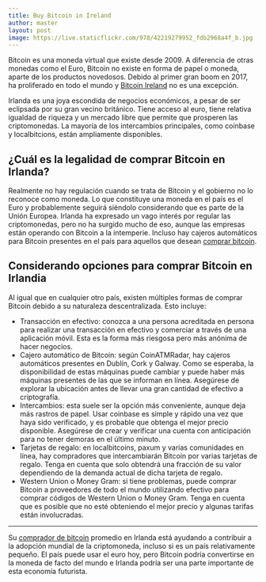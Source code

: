 ```yaml
---
title: Buy Bitcoin in Ireland
author: master
layout: post
image: https://live.staticflickr.com/978/42219279952_fdb2968a4f_b.jpg
---
```


Bitcoin es una moneda virtual que existe desde 2009. A diferencia de otras monedas como el Euro, Bitcoin no existe en forma de papel o moneda, aparte de los productos novedosos. Debido al primer gran boom en 2017, ha proliferado en todo el mundo y [Bitcoin Ireland](https://bitcoinbuyer.ie/) no es una excepción.

Irlanda es una joya escondida de negocios económicos, a pesar de ser eclipsada por su gran vecino británico. Tiene acceso al euro, tiene relativa igualdad de riqueza y un mercado libre que permite que prosperen las criptomonedas. La mayoría de los intercambios principales, como coinbase y localbitcions, están ampliamente disponibles.

<h2>¿Cuál es la legalidad de comprar Bitcoin en Irlanda? </h2>

Realmente no hay regulación cuando se trata de Bitcoin y el gobierno no lo reconoce como moneda. Lo que constituye una moneda en el país es el Euro y probablemente seguirá siéndolo considerando que es parte de la Unión Europea.
Irlanda ha expresado un vago interés por regular las criptomonedas, pero no ha surgido mucho de eso, aunque las empresas están operando con Bitcoin a la intemperie. Incluso hay cajeros automáticos para Bitcoin presentes en el país para aquellos que desean [comprar bitcoin](https://bitcoinbuyer.ie/).

<h2> Considerando opciones para comprar Bitcoin en Irlandia </h2>

Al igual que en cualquier otro país, existen múltiples formas de comprar Bitcoin debido a su naturaleza descentralizada. Esto incluye:

* Transacción en efectivo: conozca a una persona acreditada en persona para realizar una transacción en efectivo y comerciar a través de una aplicación móvil. Esta es la forma más riesgosa pero más anónima de hacer negocios.
* Cajero automático de Bitcoin: según CoinATMRadar, hay cajeros automáticos presentes en Dublín, Cork y Galway. Como se esperaba, la disponibilidad de estas máquinas puede cambiar y puede haber más máquinas presentes de las que se informan en línea. Asegúrese de explorar la ubicación antes de llevar una gran cantidad de efectivo a criptografía.
* Intercambios: esta suele ser la opción más conveniente, aunque deja más rastros de papel. Usar coinbase es simple y rápido una vez que haya sido verificado, y es probable que obtenga el mejor precio disponible. Asegúrese de crear y verificar una cuenta con anticipación para no tener demoras en el último minuto.
* Tarjetas de regalo: en localbitcoins, paxum y varias comunidades en línea, hay compradores que intercambiarán Bitcoin por varias tarjetas de regalo. Tenga en cuenta que solo obtendrá una fracción de su valor dependiendo de la demanda actual de dicha tarjeta de regalo.
* Western Union o Money Gram: si tiene problemas, puede comprar Bitcoin a proveedores de todo el mundo utilizando efectivo para comprar códigos de Western Union o Money Gram. Tenga en cuenta que es posible que no esté obteniendo el mejor precio y algunas tarifas están involucradas.

---
Su [comprador de bitcoin](https://bitcoinbuyer.ie/) promedio en Irlanda está ayudando a contribuir a la adopción mundial de la criptomoneda, incluso si es un país relativamente pequeño. El país puede usar el euro hoy, pero Bitcoin podría convertirse en la moneda de facto del mundo e Irlanda podría ser una parte importante de esta economía futurista.
